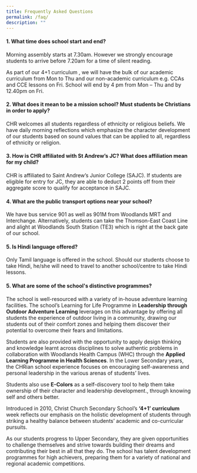 ```yaml
---
title: Frequently Asked Questions
permalink: /faq/
description: ""
---
```

#### 1. What time does school start and end?

Morning assembly starts at 7.30am. However we strongly encourage students to arrive before 7.20am for a time of silent reading.

As part of our 4+1 curriculum , we will have the bulk of our academic curriculum from Mon to Thu and our non-academic curriculum e.g. CCAs and CCE lessons on Fri.  School will end by 4 pm from Mon – Thu and by 12.40pm on Fri.

#### 2. What does it mean to be a mission school? Must students be Christians in order to apply?
CHR welcomes all students regardless of ethnicity or religious beliefs. We have daily morning reflections which emphasize the character development of our students based on sound values that  can be applied to all, regardless of ethnicity or religion.

#### 3. How is CHR affiliated with St Andrew’s JC? What does affiliation mean for my child?
CHR is affiliated to Saint Andrew’s Junior College (SAJC).  If students are eligible for entry for JC, they are able to deduct 2 points off from their aggregate score to qualify for acceptance in SAJC.

#### 4. What are the public transport options near your school?
We have bus service 901 as well as 901M from Woodlands MRT and Interchange. Alternatively, students can take the Thomson-East Coast Line and alight at Woodlands South Station (TE3) which is right at the back gate of our school.

#### 5. Is Hindi language offered?
Only Tamil language is offered in the school. Should our students choose to take Hindi, he/she will need to travel to another school/centre to take Hindi lessons.

#### 5. What are some of the school's distinctive programmes?
The school is well-resourced with a variety of in-house adventure learning facilities. The school’s Learning for Life Programme in **Leadership through Outdoor Adventure Learning** leverages on this advantage by offering all students the experience of outdoor living in a community, drawing our students out of their comfort zones and helping them discover their potential to overcome their fears and limitations.

Students are also provided with the opportunity to apply design thinking and knowledge learnt across disciplines to solve authentic problems  in collaboration with Woodlands Health Campus (WHC) through the **Applied Learning Programme in Health Sciences**. In the Lower Secondary years, the CHRian school experience focuses on encouraging self-awareness and personal leadership in the various arenas of students’ lives. 

Students also use **E-Colors** as a self-discovery tool to help them take ownership of their character and leadership development., through knowing self and others better.

Introduced in 2010, Christ Church Secondary School’s **‘4+1’ curriculum** week reflects our emphasis on the holistic development of students through striking a healthy balance between students’ academic and co-curricular pursuits.

As our students progress to Upper Secondary, they are given opportunities to challenge themselves and strive towards building their dreams and contributing their best in all that they do. The school has talent development programmes for high achievers, preparing them for a variety of national and regional academic competitions.